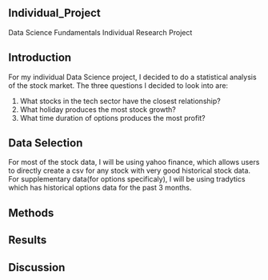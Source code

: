 ## Individual_Project
Data Science Fundamentals Individual Research Project
## Introduction
For my individual Data Science project, I decided to do a statistical analysis of the stock market. The three questions I decided to look into are:
1)  What stocks in the tech sector have the closest relationship?
2)  What holiday produces the most stock growth?
3)  What time duration of options produces the most profit?

## Data Selection
For most of the stock data, I will be using yahoo finance, which allows users to directly create a csv for any stock with very good historical stock data. For supplementary data(for options specificaly), I will be using tradytics which has historical options data for the past 3 months.

## Methods

## Results

## Discussion
